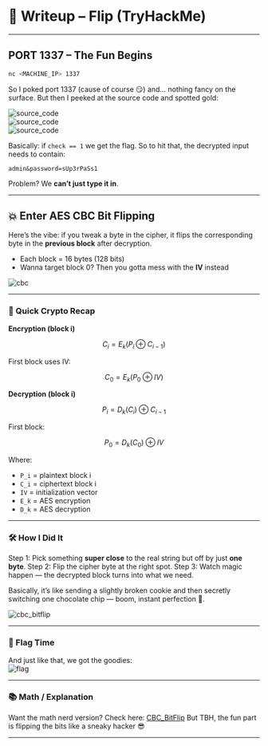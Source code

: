 # 📝 Writeup – Flip (TryHackMe)

---

## PORT 1337 – The Fun Begins  
```bash
nc <MACHINE_IP> 1337
````

So I poked port 1337 (cause of course 😏) and… nothing fancy on the surface.
But then I peeked at the source code and spotted gold:

![source\_code](screenshots/source1.png)   
![source\_code](screenshots/source2.png)   
![source\_code](screenshots/source3.png)   

Basically: if `check == 1` we get the flag.
So to hit that, the decrypted input needs to contain:

```
admin&password=sUp3rPaSs1
```

Problem? We **can’t just type it in**.

---

## 💥 Enter AES CBC Bit Flipping

Here’s the vibe: if you tweak a byte in the cipher, it flips the corresponding byte in the **previous block** after decryption.

* Each block = 16 bytes (128 bits)
* Wanna target block 0? Then you gotta mess with the **IV** instead

![cbc](screenshots/cbc.png)

---

### 🔐 Quick Crypto Recap

**Encryption (block i)**

$$
C_i = E_k(P_i \oplus C_{i-1})
$$

First block uses IV:

$$
C_0 = E_k(P_0 \oplus IV)
$$

**Decryption (block i)**

$$
P_i = D_k(C_i) \oplus C_{i-1}
$$

First block:

$$
P_0 = D_k(C_0) \oplus IV
$$

Where:

* `P_i` = plaintext block i
* `C_i` = ciphertext block i
* `IV` = initialization vector
* `E_k` = AES encryption
* `D_k` = AES decryption

---

### 🛠️ How I Did It

Step 1: Pick something **super close** to the real string but off by just **one byte**.
Step 2: Flip the cipher byte at the right spot.
Step 3: Watch magic happen — the decrypted block turns into what we need.

Basically, it’s like sending a slightly broken cookie and then secretly switching one chocolate chip — boom, instant perfection 🍪.

![cbc\_bitflip](screenshots/flip.png)

---

### 🎉 Flag Time

And just like that, we got the goodies:   
![flag](screenshots/flag.png)

---

### 📚 Math / Explanation

Want the math nerd version? Check here: [CBC\_BitFlip](link)
But TBH, the fun part is flipping the bits like a sneaky hacker 😎

---

